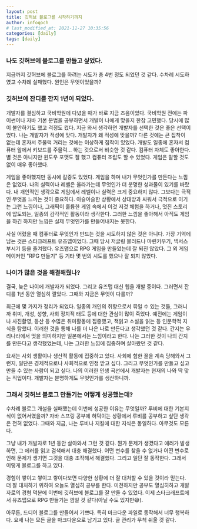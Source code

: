 ```yaml
---
layout: post
title: 깃허브 블로그를 시작하기까지
author: infoqoch
# last_modified_at: 2021-11-27 10:35:56
categories: [daily]
tags: [daily]
---
```


### 나도 깃허브에 블로그를 만들고 싶었다. 

지금까지 깃허브에 블로그를 하려는 시도가 총 4번 정도 되었던 것 같다. 수차례 시도하였고 수차례 실패했다. 원인은 무엇이었을까? 

### 깃허브에 잔디를 깐지 1년이 되었다.

개발자를 결심하고 국비학원에 다녔을 때가 바로 지금 즈음이었다. 국비학원 전에는 파이썬이나 자바 기본 문법을 공부하면서 개발이 나에게 맞을지 한참 고민했다. 당시에 많이 불안하기도 했고 걱정도 컸다. 지금 와서 생각하면 개발자를 선택한 것은 좋은 선택이었다. 나는 개발자가 적성에 맞다. 
개발자가 왜 적성에 맞을까? 다른 것에는 큰 집착이 없는데 혼자서 주물럭 거리는 것에는 이상하게 집착이 있었다. 개발도 일종에 혼자서 컴퓨터 앞에서 키보드를 주물럭... 하는 것으로서 비슷한 것 같다. 컴퓨터 자체도 좋아한다. 별 것은 아니지만 윈도우 포맷도 잘 했고 컴퓨터 조립도 할 수 있었다. 게임은 말할 것도 없이 매우 좋아했다.

게임을 좋아했지만 동시에 갈증도 있었다. 게임을 하며 내가 무엇인가를 만든다는 느낌은 없었다. 나의 실력이나 레벨은 올라가는데 무엇인가 더 분명한 성과물이 있기를 바랐다. 내 개인적인 생각으로 게임에서 레벨이나 실력은 크게 중요하지 않다. 그보다는 극적인 무엇을 느끼는 것이 중요하다. 아슬아슬한 상황에서 상대방과 싸워서 극적으로 이기는 그런 느낌이나, 그래픽이 훌륭한 게임 속에서 이것 저것 체험을 하거나, 멋진 스토리에 압도되는, 일종의 감각적인 활동이라 생각한다. 그러한 느낌을 좋아해서 아직도 게임을 하긴 하지만 느낌은 실제 무엇인가를 만들어내지는 못한다. 

사실 어렸을 때 컴퓨터로 무엇인가 만드는 것을 시도하지 않은 것은 아니다. 가장 기억에 남는 것은 스타크래프트 유즈맵이었다. 그때 당시 저글링 블러드나 마린키우기, 넥서스 부시기 등을 즐겨했다. 유즈맵으로 RPG 게임을 만들었는데 잘 되진 않았다. 그 외 게임메이커인 "RPG 만들기" 등 기타 몇 번의 시도를 했으나 잘 되지 않았다. 

### 나이가 많은 것을 해결해줬나?

결국, 늦은 나이에 개발자가 되었다. 그리고 유즈맵 대신 웹을 개발 중이다. 그러면서 잔디를 1년 동안 열심히 깔았다. 그때와 지금은 무엇이 다를까? 

최근에 몇 가지가 정리가 되었다. 일종의 개인의 취향으로서 묶일 수 있는 것들, 그러니까 취미, 개성, 성향, 사회 정치적 태도 등에 대한 관심이 많이 죽었다. 예전에는 게임이나 사진촬영, 등산 등 수많은 취미활동에 집중했고, 책읽고 소설을 읽는 등 인문학적 지식을 탐했다. 이러한 것을 통해 나를 더 나은 나로 만든다고 생각했던 것 같다. 간지는 우리나라에서 멋을 의미하지만 일본에서는 느낌이라고 한다. 나는 그러한 것이 나의 간지를 만든다고 생각했었는데, 나는 그러한 느낌에 집중하며 살아왔던 것 같다. 

요새는 사회 생활이나 생산적 활동에 집중하고 있다. 사회에 험한 꼴을 계속 당해와서 그런지, 일단은 경제적으로나 사회적으로 인정 받고 싶다. 그리고 무엇인가를 만들고 싶고 만들 수 있는 사람이 되고 싶다. 나의 이러한 인생 곡선에서 개발자는 현재의 나와 딱 맞는 직업이다. 개발자는 분명하게도 무엇인가를 생산하니까.

### 그래서 깃허브 블로그 만들기는 어떻게 성공했는데?

수차례 블로그 개설을 실패했는데 이번에 성공한 이유는 무엇일까? 루비에 대한 기본지식이 없어서였을까? 자바 스프링 공부에 허덕이는 상황에서 루비를 공부하고 싶단 생각은 전혀 없었다. 그때와 지금, 나는 루비나 지킬에 대한 지식은 동일하다. 아무것도 모른다.

그냥 내가 개발자로 1년 동안 살아와서 그런 것 같다. 뭔가 문제가 생겼다고 에러가 발생하면, 그 에러를 읽고 검색해서 대충 해결했다. 어떤 변수를 찾을 수 없거나 어떤 변수로 인해 문제가 생기면 그것을 대충 조작해서 해결했다. 그리고 일단 잘 동작한다. 그래서 이렇게 블로그를 하고 있다. 

경험이 쌓이고 쌓이고 쌓이다보면 다양한 상황에 더 잘 대처할 수 있을 것이라 믿는다. 더 잘 대처하기 위하여 오늘도 열심히 공부를 한다. 미천하지만 공부도 열심히하고 개발자로의 경혐 덕분에 이번에 깃허브에 블로그를 잘 만들 수 있었다. 이제 스타크래프트에서 유즈맵으로 RPG 만들기는 껌일 것 같다(아닐 수도 있지만😅).

아무튼, 드디어 블로그를 만들어서 기쁘다. 특히 마크다운 파일로 동작해서 너무 행복하다. 요새 나는 모든 글을 마크다운으로 남기고 있다. 글 관리가 무척 쉬울 것 같다.